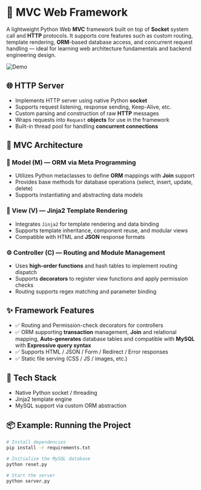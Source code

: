 # 🚀 MVC Web Framework

A lightweight Python Web **MVC** framework built on top of **Socket** system call and **HTTP** protocols. It supports core features such as custom routing, template rendering, **ORM**-based database access, and concurrent request handling — ideal for learning web architecture fundamentals and backend engineering design.

![Demo](https://github.com/Armrun/MVC-web-frame/blob/master/static/webframework.gif?raw=true)


## 🌐 HTTP Server

- Implements HTTP server using native Python **socket**
- Supports request listening, response sending, Keep-Alive, etc.
- Custom parsing and construction of raw **HTTP** messages
- Wraps requests into `Request` **objects** for use in the framework
- Built-in thread pool for handling **concurrent connections**


## 🧱 MVC Architecture

### 🧩 Model (M) — ORM via Meta Programming

- Utilizes Python metaclasses to define **ORM** mappings with **Join** support
- Provides base methods for database operations (select, insert, update, delete)
- Supports instantiating and abstracting data models

### 🎨 View (V) — Jinja2 Template Rendering

- Integrates `Jinja2` for template rendering and data binding
- Supports template inheritance, component reuse, and modular views
- Compatible with HTML and **JSON** response formats

### ⚙️ Controller (C) — Routing and Module Management

- Uses **high-order functions** and hash tables to implement routing dispatch
- Supports **decorators** to register view functions and apply permission checks
- Routing supports regex matching and parameter binding


## ✨ Framework Features

- ✅ Routing and Permission-check decorators for controllers
- ✅ ORM supporting **transaction** management, **Join** and relational mapping, **Auto-generates** database tables and compatible with **MySQL** with **Expressive query syntax**
- ✅ Supports HTML / JSON / Form / Redirect / Error responses
- ✅ Static file serving (CSS / JS / images, etc.)



## 🧰 Tech Stack

- Native Python socket / threading
- Jinja2 template engine
- MySQL support via custom ORM abstraction


## 📦 Example: Running the Project

```bash
# Install dependencies
pip install -r requirements.txt

# Initialize the MySQL database
python reset.py

# Start the server
python server.py
